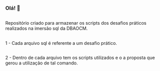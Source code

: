 ### Olá! 👋
##
Repositório criado para armazenar os scripts dos desafios práticos realizados na imersão sql da DBAOCM.
##
1 - Cada arquivo sql é referente a um desafio prático.
##
2 - Dentro de cada arquivo tem os scripts utilizados e o a proposta que gerou a utilização de tal comando. 
